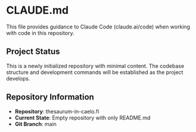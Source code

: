 # CLAUDE.md

This file provides guidance to Claude Code (claude.ai/code) when working with code in this repository.

## Project Status

This is a newly initialized repository with minimal content. The codebase structure and development commands will be established as the project develops.

## Repository Information

- **Repository**: thesaurum-in-caelo.fi
- **Current State**: Empty repository with only README.md
- **Git Branch**: main
